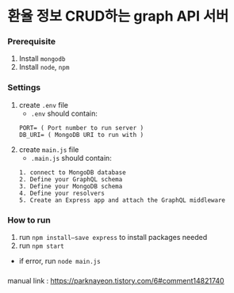 # 환율 정보 CRUD하는 graph API 서버

### Prerequisite
1. Install `mongodb`
2. Install `node`, `npm`
### Settings
1. create `.env` file
    - `.env` should contain: 
    ```
    PORT= ( Port number to run server )
    DB_URI= ( MongoDB URI to run with )
    ```
2. create `main.js` file
    -  `.main.js` should contain:
    ```
    1. connect to MongoDB database
    2. Define your GraphQL schema
    3. Define your MongoDB schema
    4. Define your resolvers
    5. Create an Express app and attach the GraphQL middleware
    ```

### How to run
1. run `npm install—save express` to install packages needed
2. run `npm start`
- if error, run `node main.js`







###
manual link : https://parknayeon.tistory.com/6#comment14821740
